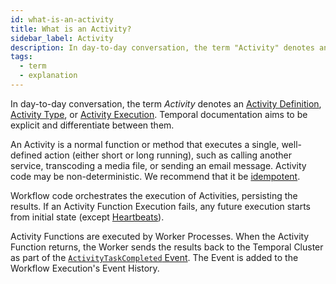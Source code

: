 ```yaml
---
id: what-is-an-activity
title: What is an Activity?
sidebar_label: Activity
description: In day-to-day conversation, the term "Activity" denotes an Activity Type, Activity Definition, or Activity Execution.
tags:
  - term
  - explanation
---
```


In day-to-day conversation, the term _Activity_ denotes an [Activity Definition](/concepts/what-is-an-activity-definition), [Activity Type](/concepts/what-is-an-activity-type), or [Activity Execution](/concepts/what-is-an-activity-execution).
Temporal documentation aims to be explicit and differentiate between them.

An Activity is a normal function or method that executes a single, well-defined action (either short or long running), such as calling another service, transcoding a media file, or sending an email message.
Activity code may be non-deterministic.
We recommend that it be [idempotent](/activities#idempotency).

Workflow code orchestrates the execution of Activities, persisting the results.
If an Activity Function Execution fails, any future execution starts from initial state (except [Heartbeats](/activities#activity-heartbeat)).

Activity Functions are executed by Worker Processes.
When the Activity Function returns, the Worker sends the results back to the Temporal Cluster as part of the [`ActivityTaskCompleted` Event](/references/events#activitytaskcompleted).
The Event is added to the Workflow Execution's Event History.
